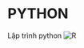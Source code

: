 # PYTHON
Lập trình python
![R](https://github.com/user-attachments/assets/10c73cd8-b712-4811-9311-e6b14362acca)
